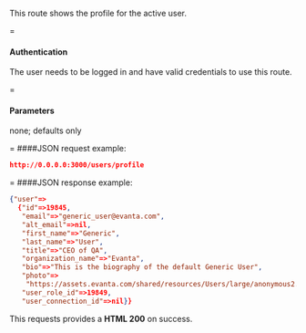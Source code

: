 <!-- --- title: GET /users/profile -->

This route shows the profile for the active user.

=
#### Authentication

The user needs to be logged in and have valid credentials to use this route.

=
#### Parameters

none; defaults only

=
####JSON request example:
```json
http://0.0.0.0:3000/users/profile
```

=
####JSON response example:

```json
{"user"=>
  {"id"=>19845,
   "email"=>"generic_user@evanta.com",
   "alt_email"=>nil,
   "first_name"=>"Generic",
   "last_name"=>"User",
   "title"=>"CEO of QA",
   "organization_name"=>"Evanta",
   "bio"=>"This is the biography of the default Generic User",
   "photo"=>
    "https://assets.evanta.com/shared/resources/Users/large/anonymous2.jpg",
   "user_role_id"=>19849,
   "user_connection_id"=>nil}}
```

This requests provides a <strong>HTML 200</strong> on success.